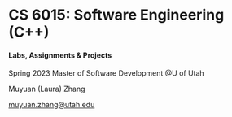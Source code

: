 # CS 6015: Software Engineering (C++)

#### Labs, Assignments & Projects

Spring 2023 Master of Software Development @U of Utah

Muyuan (Laura) Zhang

muyuan.zhang@utah.edu
